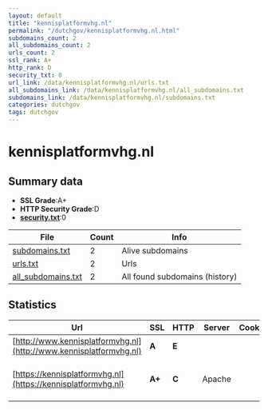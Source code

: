 ```yaml
---
layout: default
title: "kennisplatformvhg.nl"
permalink: "/dutchgov/kennisplatformvhg.nl.html"
subdomains_count: 2
all_subdomains_count: 2
urls_count: 2
ssl_rank: A+
http_rank: D
security_txt: 0
url_link: /data/kennisplatformvhg.nl/urls.txt
all_subdomains_link: /data/kennisplatformvhg.nl/all_subdomains.txt
subdomains_link: /data/kennisplatformvhg.nl/subdomains.txt
categories: dutchgov
tags: dutchgov
---
```



# kennisplatformvhg.nl
## Summary data


 - **SSL Grade**:A+
 - **HTTP Security Grade**:D
 - **[security.txt](https://www.digitaleoverheid.nl/nieuws/standaard-security-txt-nu-verplicht-voor-overheid/)**:0


| File       | Count | Info |
|------------|-------|------|
|[subdomains.txt](/DutchGovScope/data/kennisplatformvhg.nl/subdomains.txt)|2|Alive subdomains|
|[urls.txt](/DutchGovScope/data/kennisplatformvhg.nl/urls.txt)|2|Urls|
|[all_subdomains.txt](/DutchGovScope/data/kennisplatformvhg.nl/all_subdomains.txt)|2|All found subdomains (history)|


## Statistics


| Url | SSL | HTTP | Server | Cookie | HSTS | CORS | CTO | CSP | XFO | XXP | RP |FP| Tech |Title |
|--------|-------|-------|------|------|------|------|------|------|------|------|------|------|------|------|
|[http://www.kennisplatformvhg.nl](http://www.kennisplatformvhg.nl)| **A**| **E**|| | | | | | | | :white_check_mark: | |||
|[https://kennisplatformvhg.nl](https://kennisplatformvhg.nl)| **A+**| **C**|Apache| |:white_check_mark: | | | | | | :white_check_mark: | |Apache HTTP Server HSTS||

